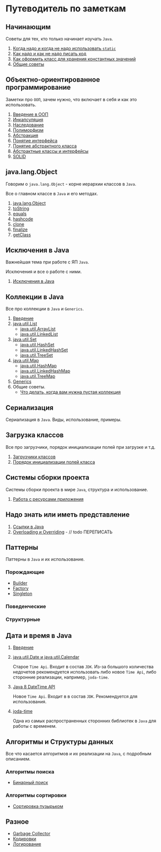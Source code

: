 # Путеводитель по заметкам

## Начинающим

Советы для тех, кто только начинает изучать `Java`.

1. [Когда надо и когда не надо использовать `static`](../start/static_java.md)
2. [Как надо и как не надо писать код](../start/code_style.md)
3. [Как оформить класс для хранения константных значений](../start/classes_for_static.md)
4. [Общие советы](../start/advices.md)

## Объектно-ориентированное программирование

Заметки про `ООП`, зачем нужно, что включает в себя и как это использовать.

1. [Введение в ООП](../oop/intro.md)
2. [Инкапсуляция](../oop/encapsulation.md)
3. [Наследование](../oop/inheritance.md)
4. [Полиморфизм](../oop/polymorphism.md)
5. [Абстракция](../oop/abstraction.md)
6. [Понятие интерфейса](../oop/interface.md)
7. [Понятие абстрактного класса](../oop/abstract_class.md)
8. [Абстрактные классы и интерфейсы](../oop/abstract_vs_interface.md)
9. [SOLID](../oop/SOLID.md)

## java.lang.Object

Говорим о `java.lang.Object` - корне иерархии классов в `Java`.

Все о главном классе в `Java` и его методах.

1. [java.lang.Object](../object/intro.md)
2. [toString](../object/toString.md)
3. [equals](../object/equals.md)
4. [hashcode](../object/hashcode.md)
5. [clone](../object/clone.md)
6. [finalize](../object/finalize.md)
7. [getClass](../object/getClass.md)

## Исключения в Java

Важнейшая тема при работе с ЯП `Java`.

Исключения и все о работе с ними.

1. [Исключения в Java](../exceptions/exceptions.md)

## Коллекции в Java

Все про коллекции в `Java` и `Generics`.

1. [Введение](../collections/intro.md)
2. [java.util.List](../collections/list/intro.md)
    * [java.util.ArrayList](../collections/list/array_list.md)
    * [java.util.LinkedList](../collections/list/linked_list.md)
3. [java.util.Set](../collections/set/intro.md)
    * [java.util.HashSet](../collections/set/hash_set.md)
    * [java.util.LinkedHashSet](../collections/set/linked_hash_set.md)
    * [java.util.TreeSet](../collections/set/tree_set.md)
4. [java.util.Map](../collections/map/intro.md)
    * [java.util.HashMap](../collections/map/hash_map.md)
    * [java.util.LinkedHashMap](../collections/map/linked_hash_map.md)
    * [java.util.TreeMap](../collections/map/tree_map.md)
5. [Generics](../collections/generics/generics.md)
5. Общие советы.
    * [Что делать, когда вам нужна пустая коллекция](../collections/empty_collections.md)

## Сериализация

  Сериализация в `Java`. Виды, использование, примеры.

## Загрузка классов
Все про загрузчики, порядок инициализации полей при загрузке и т.д.

1.  [Загрузчики классов](../classes/class_loading.md)
2.  [Порядок инициализации полей класса](../classes/order_of_loading.md)  

## Системы сборки проекта

  Системы сборки проекта в мире `Java`, структура и использование.

  1. [Работа с ресурсами приложения](../build/resources.md)

## Надо знать или иметь представление

  1. [Ссылки в Java](../common/reference.md)
  2. [Overloading и Overriding](../common/over-load-ride.md) - // todo ПЕРЕПИСАТЬ

## Паттерны

Паттерны в `Java` и их использование.

### Порождающие

* [Builder](../patterns/builder.md)
* [Factory](../patterns/factory.md)
* [Singleton](../patterns/singleton.md)

### Поведенческие

### Структурные

## Дата и время в Java

1. [Введение](../other/date/intro.md)
2. [java.util.Date и java.util.Calendar](../other/date/date_and_calendar.md)

    Старое `Time Api`. Входит в состав `JDK`. Из-за большого количества недочетов рекомендуется использовать либо новое `Time Api`, либо сторонние реализации, например, `joda-time`.
3. [Java 8 DateTime API](../other/date/java_8_time_api.md)

    Новое `Time Api`. Входит в в состав `JDK`. Рекомендуется для использования.
4. [joda-time](../other/date/joda_time.md)

    Одна из самых распространенных сторонних библиотек в `Java` для работы с временем.

## Алгоритмы и Структуры данных

Все что касается алгоритмов и их реализации на `Java`, с подробным описанием.

### Алгоритмы поиска

* [Бинарный поиск](../algorithms/search/binary.md)

### Алгоритмы сортировки

* [Сортировка пузырьком](../algorithms/sorting/bubble.md)

## Разное

* [Garbage Collector](../other/garbage_collector.md)
* [Кодировки](../other/encoding.md)
* [Логирование](../other/logging.md)
